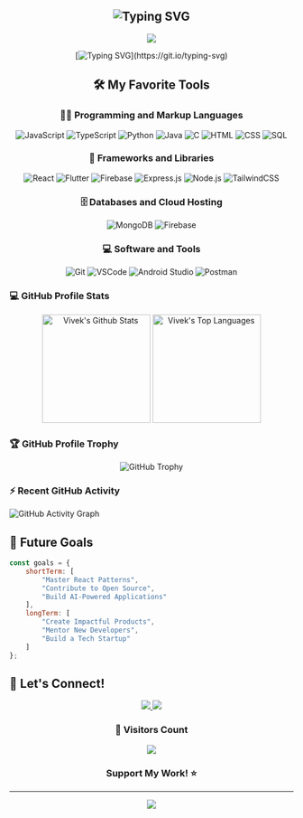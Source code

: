 
 <h2 align="center">
   <img src="https://readme-typing-svg.demolab.com?font=Fira+Code&size=30&duration=3000&pause=1000&color=F7F7F7&center=true&vCenter=true&repeat=false&width=435&lines=Welcome+to+my+Profile!;I'm+Vivek+Chavda" alt="Typing SVG" />
 </h2>
 
 <p align="center">
   <a href="https://github.com/DenverCoder1/readme-typing-svg">
     <img src="https://readme-typing-svg.demolab.com?font=Fira+Code&duration=4000&pause=1000&color=2AA889&center=true&vCenter=true&width=435&lines=Software+Developer;Full+Stack+Developer;Mobile+App+Developer;Always+learning+new+things" />
   </a>
 </p>
 
 <div align="center">
 
   [![Typing SVG](https://readme-typing-svg.demolab.com?font=Fira+Code&size=18&duration=2000&pause=1000&color=2AA889&multiline=true&width=435&height=80&lines=2%2B+years+of+coding+experience;Passionate+about+Innovation;Let's+create+something+amazing+together!)](https://git.io/typing-svg)
 </div>
 
 
 <!-- Some badges are from https://github.com/Ileriayo/markdown-badges -->
 <div align="center">
 
 ## 🛠️ My Favorite Tools
 
 ### 👨‍💻 Programming and Markup Languages
 
 <p>
     <img alt="JavaScript" src="https://img.shields.io/badge/JavaScript-F7DF1E.svg?logo=javascript&logoColor=black">
     <img alt="TypeScript" src="https://img.shields.io/badge/TypeScript-007ACC.svg?logo=typescript&logoColor=white">
     <img alt="Python" src="https://img.shields.io/badge/Python-14354C.svg?logo=python&logoColor=white">
     <img alt="Java" src="https://custom-icon-badges.demolab.com/badge/Java-007396.svg?logo=java&logoColor=white">
     <img alt="C" src="https://custom-icon-badges.demolab.com/badge/C-03599C.svg?logo=c-in-hexagon&logoColor=white">
     <img alt="HTML" src="https://img.shields.io/badge/HTML-E34F26.svg?logo=html5&logoColor=white">
     <img alt="CSS" src="https://img.shields.io/badge/CSS-1572B6.svg?logo=css3&logoColor=white">
     <img alt="SQL" src="https://custom-icon-badges.demolab.com/badge/SQL-025E8C.svg?logo=database&logoColor=white">
 </p>
 
 ### 🧰 Frameworks and Libraries
 
 <p>
     <img alt="React" src="https://img.shields.io/badge/React-20232a.svg?logo=react&logoColor=%2361DAFB">
     <img alt="Flutter" src="https://img.shields.io/badge/Flutter-02569B.svg?logo=flutter&logoColor=white">
     <img alt="Firebase" src="https://img.shields.io/badge/Firebase-FDA717.svg?logo=firebase&logoColor=black">
     <img alt="Express.js" src="https://img.shields.io/badge/Express.js-404d59.svg?logo=express&logoColor=white">
     <img alt="Node.js" src="https://img.shields.io/badge/Node.js-43853D.svg?logo=node.js&logoColor=white">
     <img alt="TailwindCSS" src="https://img.shields.io/badge/TailwindCSS-38B2AC.svg?logo=tailwind-css&logoColor=white">
 
 </p>
 
 ### 🗄️ Databases and Cloud Hosting
 
 <p>
     <img alt="MongoDB" src="https://img.shields.io/badge/MongoDB-4ea94b.svg?logo=mongodb&logoColor=white">
     <img alt="Firebase" src="https://img.shields.io/badge/Firebase-FF6F00.svg?logo=firebase&logoColor=white">
    
 </p>
 
 ### 💻 Software and Tools
 
 <p>
     <img alt="Git" src="https://img.shields.io/badge/Git-F05033.svg?logo=git&logoColor=white">
     <img alt="VSCode" src="https://img.shields.io/badge/Visual%20Studio%20Code-0078d7.svg?logo=visual-studio-code&logoColor=white">
     <img alt="Android Studio" src="https://img.shields.io/badge/Android%20Studio-008678.svg?logo=android-studio&logoColor=white">
     <img alt="Postman" src="https://img.shields.io/badge/Postman-FF6C37?logo=postman&logoColor=white">
     
 </p>
 </div>

 ### 💻 GitHub Profile Stats
 
 <p align="center">
     <img alt="Vivek's Github Stats" src="https://denvercoder1-github-readme-stats.vercel.app/api/?username=vivekchavda1374&show_icons=true&include_all_commits=true&count_private=true&theme=react&hide_border=true&bg_color=1F222E&title_color=F85D7F&icon_color=F8D866" height="192px"/>
     <img alt="Vivek's Top Languages" src="https://denvercoder1-github-readme-stats.vercel.app/api/top-langs/?username=vivekchavda1374&langs_count=8&layout=compact&theme=react&hide_border=true&bg_color=1F222E&title_color=F85D7F&icon_color=F8D866" height="192px"/>
 </p>
 
 ### 🏆 GitHub Profile Trophy
 
 <p align="center">
   <img src="https://github-profile-trophy.vercel.app/?username=vivekchavda1374&theme=onedark&no-frame=true&no-bg=true&margin-w=4" alt="GitHub Trophy" />
 </p>
 
 ### ⚡ Recent GitHub Activity
 
 <img src="https://github-readme-activity-graph.vercel.app/graph?username=vivekchavda1374&bg_color=1F222E&color=F8D866&line=F85D7F&point=FFFFFF&hide_border=true" alt="GitHub Activity Graph" />
 

 
 
 ## 🎯 Future Goals
 
 ```javascript
 const goals = {
     shortTerm: [
         "Master React Patterns",
         "Contribute to Open Source",
         "Build AI-Powered Applications"
     ],
     longTerm: [
         "Create Impactful Products",
         "Mentor New Developers",
         "Build a Tech Startup"
     ]
 };
 ```
 
 ## 🤝 Let's Connect!
 
 <p align="center">
   <a href="https://linkedin.com/in/vivek-chavda-018380220">
     <img src="https://img.shields.io/badge/LinkedIn-%230077B5.svg?style=for-the-badge&logo=linkedin&logoColor=white"/>
   </a>
   <a href="mailto:viveksinhchavda@gmail.com">
     <img src="https://img.shields.io/badge/Gmail-D14836?style=for-the-badge&logo=gmail&logoColor=white"/>
   </a>
 
 </p>
 
 <div align="center">
   <h3>🌟 Visitors Count</h3>
   <img src="https://profile-counter.glitch.me/vivekchavda1374/count.svg" />
 
   ### Support My Work! ⭐
 ---
 
 <p align="center">
   <img src="https://capsule-render.vercel.app/api?type=waving&color=gradient&height=100&section=footer"/>
 </p>
